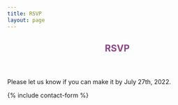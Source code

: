 ```yaml
---
title: RSVP
layout: page
---
```


<div class="container">
    <header>
        <h2 style="color: #8C4688;">RSVP</h2>
    </header>
    <p>Please let us know if you can make it by July 27th, 2022.</p>
    {% include contact-form %}
</div>